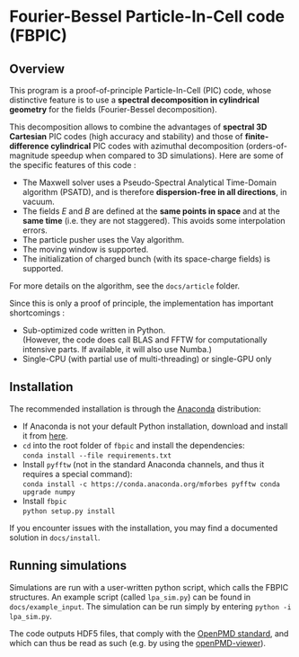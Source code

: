 Fourier-Bessel Particle-In-Cell code (FBPIC)
=============================

Overview
--------

This program is a proof-of-principle Particle-In-Cell (PIC) code,
whose distinctive feature is to use a **spectral decomposition in
cylindrical geometry** for the fields (Fourier-Bessel
decomposition). 

This decomposition allows to combine the advantages of
**spectral 3D Cartesian** PIC codes (high accuracy and stability) and
those of **finite-difference cylindrical** PIC codes with azimuthal
decomposition (orders-of-magnitude speedup when compared to 3D simulations).
Here are some of the specific features of this code :  

* The Maxwell solver uses a Pseudo-Spectral Analytical Time-Domain
  algorithm (PSATD), and is therefore **dispersion-free in all
  directions**, in vacuum.
* The fields *E* and *B* are defined at the **same points in space** and at
  the **same time** (i.e. they are not staggered). This avoids some
  interpolation errors.
* The particle pusher uses the Vay algorithm.
* The moving window is supported.
* The initialization of charged bunch (with its space-charge fields)
  is supported.

For more details on the algorithm, see the `docs/article` folder.

Since this is only a proof of principle, the implementation has
important shortcomings :

* Sub-optimized code written in Python.   
(However, the code does call BLAS and FFTW for computationally intensive parts. 
If available, it will also use Numba.)
* Single-CPU (with partial use of multi-threading) or single-GPU only  

Installation
---------

The recommended installation is through the
[Anaconda](https://www.continuum.io/why-anaconda) distribution:

- If Anaconda is not your default Python installation, download and install it from
  [here](https://www.continuum.io/downloads).
- `cd` into the root folder of `fbpic` and install the dependencies:  
`
conda install --file requirements.txt
`
- Install `pyfftw` (not in the standard Anaconda channels, and thus it
requires a special command):  
`
conda install -c https://conda.anaconda.org/mforbes pyfftw
conda upgrade numpy
`
- Install `fbpic`  
`
python setup.py install
`

If you encounter issues with the installation, you may find a
documented solution in `docs/install`.

Running simulations
----------------

Simulations are run with a user-written python script, which calls the
FBPIC structures. An example script (called `lpa_sim.py`) can be found in
`docs/example_input`. The simulation can be run simply by entering
`python -i lpa_sim.py`.

The code outputs HDF5 files, that comply with the
[OpenPMD standard](http://www.openpmd.org/#/start),
 and which can thus be read as such (e.g. by using the [openPMD-viewer](https://github.com/openPMD/openPMD-viewer)).
